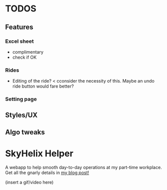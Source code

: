 # TODOS
## Features
### Excel sheet
- complimentary
- check if OK

### Rides
- Editing of the ride? < cconsider the necessity of this. Maybe an undo ride button would fare better?

### Setting page

## Styles/UX

## Algo tweaks

# SkyHelix Helper
A webapp to help smooth day-to-day operations at my part-time workplace. Get all the gnarly details in [my blog post!](https://harjun751.github.io/blog/2024/05/06/Optimizing-my-job-with-algorithms.html)

(insert a gif/video here)